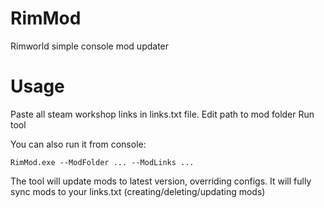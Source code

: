# RimMod

Rimworld simple console mod updater

# Usage

Paste all steam workshop links in links.txt file.
Edit path to mod folder
Run tool

You can also run it from console:

    RimMod.exe --ModFolder ... --ModLinks ...

The tool will update mods to latest version, overriding configs. It will fully sync mods to your links.txt (creating/deleting/updating mods)
